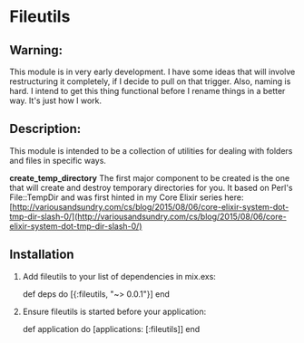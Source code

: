 # Fileutils

## Warning:

This module is in very early development. I have some ideas that will involve restructuring it completely, if I decide to pull on that trigger.  Also, naming is hard. I intend to get this thing functional before I rename things in a better way. It's just how I work.


## Description:

This module is intended to be a collection of utilities for dealing
with folders and files in specific ways.

__create_temp_directory__
The first major component to be created is the one that will create
and destroy temporary directories for you.  It based on Perl's 
File::TempDir
and was first hinted in my Core Elixir series here: [http://variousandsundry.com/cs/blog/2015/08/06/core-elixir-system-dot-tmp-dir-slash-0/](http://variousandsundry.com/cs/blog/2015/08/06/core-elixir-system-dot-tmp-dir-slash-0/)

## Installation

  1. Add fileutils to your list of dependencies in mix.exs:

        def deps do
          [{:fileutils, "~> 0.0.1"}]
        end

  2. Ensure fileutils is started before your application:

        def application do
          [applications: [:fileutils]]
        end
